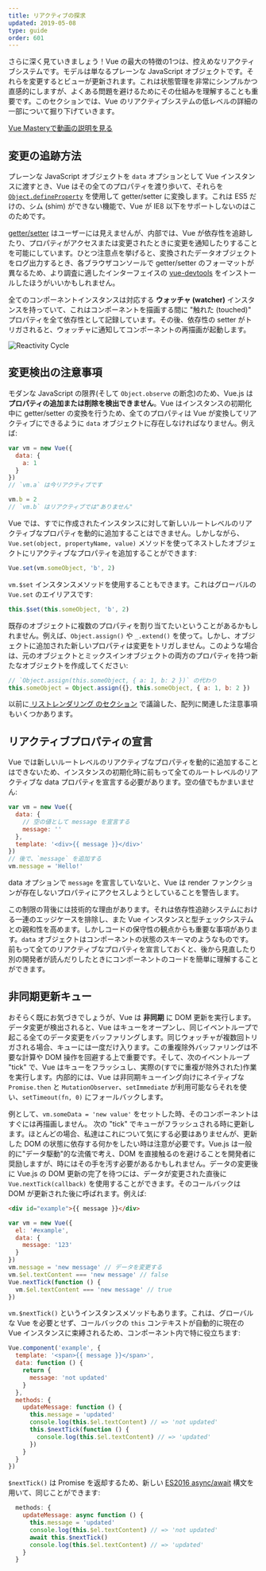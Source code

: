 ```yaml
---
title: リアクティブの探求
updated: 2019-05-08
type: guide
order: 601
---
```


さらに深く見ていきましょう！Vue の最大の特徴の1つは、控えめなリアクティブシステムです。モデルは単なるプレーンな JavaScript オブジェクトです。それらを変更するとビューが更新されます。これは状態管理を非常にシンプルかつ直感的にしますが、よくある問題を避けるためにその仕組みを理解することも重要です。このセクションでは、Vue のリアクティブシステムの低レベルの詳細の一部について掘り下げていきます。

<div class="vue-mastery"><a href="https://www.vuemastery.com/courses/advanced-components/build-a-reactivity-system" target="_blank" rel="noopener" title="Vue Reactivity">Vue Masteryで動画の説明を見る</a></div>

## 変更の追跡方法

プレーンな JavaScript オブジェクトを `data` オプションとして Vue インスタンスに渡すとき、Vue はその全てのプロパティを渡り歩いて、それらを [`Object.defineProperty`](https://developer.mozilla.org/en-US/docs/Web/JavaScript/Reference/Global_Objects/Object/defineProperty) を使用して getter/setter に変換します。これは ES5 だけの、シム (shim) ができない機能で、Vue が IE8 以下をサポートしないのはこのためです。

[getter/setter](https://developer.mozilla.org/ja/docs/Web/JavaScript/Guide/Working_with_Objects#Defining_getters_and_setters) はユーザーには見えませんが、内部では、Vue が依存性を追跡したり、プロパティがアクセスまたは変更されたときに変更を通知したりすることを可能にしています。ひとつ注意点を挙げると、変換されたデータオブジェクトをログ出力するとき、各ブラウザコンソールで getter/setter のフォーマットが異なるため、より調査に適したインターフェイスの [vue-devtools](https://github.com/vuejs/vue-devtools) をインストールしたほうがいいかもしれません。

全てのコンポーネントインスタンスは対応する **ウォッチャ (watcher)** インスタンスを持っていて、これはコンポーネントを描画する間に "触れた (touched)" プロパティを全て依存性として記録しています。その後、依存性の setter がトリガされると、ウォッチャに通知してコンポーネントの再描画が起動します。

![Reactivity Cycle](/images/data.png)

## 変更検出の注意事項

モダンな JavaScript の限界(そして `Object.observe` の断念)のため、Vue.js は**プロパティの追加または削除を検出できません**。Vue はインスタンスの初期化中に getter/setter の変換を行うため、全てのプロパティは Vue が変換してリアクティブにできるように `data` オブジェクトに存在しなければなりません。例えば:

``` js
var vm = new Vue({
  data: {
    a: 1
  }
})
// `vm.a` は今リアクティブです

vm.b = 2
// `vm.b` はリアクティブでは"ありません"
```

Vue では、すでに作成されたインスタンスに対して新しいルートレベルのリアクティブなプロパティを動的に追加することはできません。しかしながら、`Vue.set(object, propertyName, value)` メソッドを使ってネストしたオブジェクトにリアクティブなプロパティを追加することができます:

``` js
Vue.set(vm.someObject, 'b', 2)
```

`vm.$set` インスタンスメソッドを使用することもできます。これはグローバルの `Vue.set` のエイリアスです:

``` js
this.$set(this.someObject, 'b', 2)
```

既存のオブジェクトに複数のプロパティを割り当てたいということがあるかもしれません。例えば、`Object.assign()` や `_.extend()` を使って。しかし、オブジェクトに追加された新しいプロパティは変更をトリガしません。このような場合は、元のオブジェクトとミックスインオブジェクトの両方のプロパティを持つ新たなオブジェクトを作成してください:

``` js
// `Object.assign(this.someObject, { a: 1, b: 2 })` の代わり
this.someObject = Object.assign({}, this.someObject, { a: 1, b: 2 })
```

以前に[ リストレンダリング のセクション](list.html#注意事項) で議論した、配列に関連した注意事項もいくつかあります。

## リアクティブプロパティの宣言

Vue では新しいルートレベルのリアクティブなプロパティを動的に追加することはできないため、インスタンスの初期化時に前もって全てのルートレベルのリアクティブな data プロパティを宣言する必要があります。空の値でもかまいません:

``` js
var vm = new Vue({
  data: {
    // 空の値として message を宣言する
    message: ''
  },
  template: '<div>{{ message }}</div>'
})
// 後で、`message` を追加する
vm.message = 'Hello!'
```

data オプションで `message` を宣言していないと、Vue は render ファンクションが存在しないプロパティにアクセスしようとしていることを警告します。

この制限の背後には技術的な理由があります。それは依存性追跡システムにおける一連のエッジケースを排除し、また Vue インスタンスと型チェックシステムとの親和性を高めます。しかしコードの保守性の観点からも重要な事項があります。`data` オブジェクトはコンポーネントの状態のスキーマのようなものです。前もって全てのリアクティブなプロパティを宣言しておくと、後から見直したり別の開発者が読んだりしたときにコンポーネントのコードを簡単に理解することができます。

## 非同期更新キュー

おそらく既にお気づきでしょうが、Vue は **非同期** に DOM 更新を実行します。データ変更が検出されると、Vue はキューをオープンし、同じイベントループで起こる全てのデータ変更をバッファリングします。同じウォッチャが複数回トリガされる場合、キューには一度だけ入ります。この重複除外バッファリングは不要な計算や DOM 操作を回避する上で重要です。そして、次のイベントループ "tick" で、Vue はキューをフラッシュし、実際の(すでに重複が除外された)作業を実行します。内部的には、Vue は非同期キューイング向けにネイティブな `Promise.then` と `MutationObserver`、`setImmediate` が利用可能ならそれを使い、`setTimeout(fn, 0)` にフォールバックします。

例として、`vm.someData = 'new value'` をセットした時、そのコンポーネントはすぐには再描画しません。 次の "tick" でキューがフラッシュされる時に更新します。ほとんどの場合、私達はこれについて気にする必要はありませんが、更新した DOM の状態に依存する何かをしたい時は注意が必要です。Vue.js は一般的に"データ駆動"的な流儀で考え、DOM を直接触るのを避けることを開発者に奨励しますが、時にはその手を汚す必要があるかもしれません。データの変更後に Vue.js の DOM 更新の完了を待つには、データが変更された直後に `Vue.nextTick(callback)` を使用することができます。そのコールバックは DOM が更新された後に呼ばれます。例えば:

``` html
<div id="example">{{ message }}</div>
```

``` js
var vm = new Vue({
  el: '#example',
  data: {
    message: '123'
  }
})
vm.message = 'new message' // データを変更する
vm.$el.textContent === 'new message' // false
Vue.nextTick(function () {
  vm.$el.textContent === 'new message' // true
})
```

`vm.$nextTick()` というインスタンスメソッドもあります。これは、グローバルな Vue を必要とせず、コールバックの `this` コンテキストが自動的に現在の Vue インスタンスに束縛されるため、コンポーネント内で特に役立ちます:

``` js
Vue.component('example', {
  template: '<span>{{ message }}</span>',
  data: function () {
    return {
      message: 'not updated'
    }
  },
  methods: {
    updateMessage: function () {
      this.message = 'updated'
      console.log(this.$el.textContent) // => 'not updated'
      this.$nextTick(function () {
        console.log(this.$el.textContent) // => 'updated'
      })
    }
  }
})
```

`$nextTick()` は Promise を返却するため、新しい [ES2016 async/await](https://developer.mozilla.org/ja/docs/Web/JavaScript/Reference/Statements/async_function) 構文を用いて、同じことができます:

``` js
  methods: {
    updateMessage: async function () {
      this.message = 'updated'
      console.log(this.$el.textContent) // => 'not updated'
      await this.$nextTick()
      console.log(this.$el.textContent) // => 'updated'
    }
  }
```
